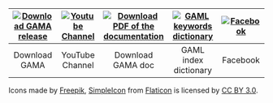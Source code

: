 
| [![Download GAMA release](https://github.com/gama-platform/gama/wiki/resources/icons/save-file.png)](Download) | [![Youtube Channel](https://github.com/gama-platform/gama/wiki/resources/icons/youtube.png)](http://www.youtube.com/channel/UCWJ1kWGDDI-9u2f2uD0gcaQ) | [![Download PDF of the documentation](https://github.com/gama-platform/gama/wiki/resources/icons/pdf.png)](https://github.com/gama-platform/gama/wiki/Content/resources/pdf/docGAMAv17.pdf) | [![GAML keywords dictionary](https://github.com/gama-platform/gama/wiki/resources/icons/dictionary.png)](Index) | [![Facebook](https://github.com/gama-platform/gama/wiki/resources/icons/facebook.png)](https://www.facebook.com/GamaPlatform)
| :-----------: |:---------------:| :---------------:|:----------:| :------: |
| Download GAMA | YouTube Channel | Download GAMA doc| GAML index dictionary | Facebook |



Icons made by [Freepik](http://www.flaticon.com/authors/freepik), [SimpleIcon](http://www.flaticon.com/authors/simpleicon) from [Flaticon](http://www.flaticon.com) is licensed by [CC BY 3.0](http://creativecommons.org/licenses/by/3.0/).